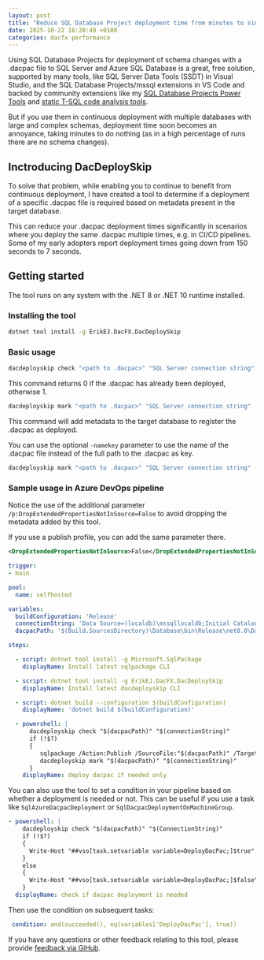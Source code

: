 ```yaml
---
layout: post
title: "Reduce SQL Database Project deployment time from minutes to single digit seconds with DacDeploySkip"
date: 2025-10-22 18:28:49 +0100
categories: dacfx performance
---
```


Using SQL Database Projects for deployment of schema changes with a .dacpac file to SQL Server and Azure SQL Database is a great, free solution, supported by many tools, like SQL Server Data Tools (SSDT) in Visual Studio, and the SQL Database Projects/mssql extensions in VS Code and backed by  community extensions like my [SQL Database Projects Power Tools](https://marketplace.visualstudio.com/items?itemName=ErikEJ.SqlProjectPowerTools) and [static T-SQL code analysis tools](https://github.com/ErikEJ/SqlServer.Rules).

But if you use them in continuous deployment with multiple databases with large and complex schemas, deployment time soon becomes an annoyance, taking minutes to do nothing (as in a high percentage of runs there are no schema changes).

## Inctroducing DacDeploySkip

To solve that problem, while enabling you to continue to benefit from continuous deployment, I have created a tool to determine if a deployment of a specific .dacpac file is required based on metadata present in the target database.

This can reduce your .dacpac deployment times significantly in scenarios where you deploy the same .dacpac multiple times, e.g. in CI/CD pipelines. Some of my early adopters report deployment times going down from 150 seconds to 7 seconds.

## Getting started

The tool runs on any system with the .NET 8 or .NET 10 runtime installed.

### Installing the tool

```bash
dotnet tool install -g ErikEJ.DacFX.DacDeploySkip
```

### Basic usage

```bash
dacdeployskip check "<path to .dacpac>" "SQL Server connection string" 
```

This command returns 0 if the .dacpac has already been deployed, otherwise 1.

```bash
dacdeployskip mark "<path to .dacpac>" "SQL Server connection string"
```

This command will add metadata to the target database to register the .dacpac as deployed.

You can use the optional `-namekey` parameter to use the name of the .dacpac file instead of the full path to the .dacpac as key.

```bash
dacdeployskip mark "<path to .dacpac>" "SQL Server connection string" -namekey
```

### Sample usage in Azure DevOps pipeline

Notice the use of the additional parameter `/p:DropExtendedPropertiesNotInSource=False` to avoid dropping the metadata added by this tool.

If you use a publish profile, you can add the same parameter there.

```xml
<DropExtendedPropertiesNotInSource>False</DropExtendedPropertiesNotInSource>
```

```yaml
trigger:
- main

pool:
  name: selfhosted

variables:
  buildConfiguration: 'Release'
  connectionString: 'Data Source=(localdb)\mssqllocaldb;Initial Catalog=TestBed;Integrated Security=true;Encrypt=false'
  dacpacPath: '$(Build.SourcesDirectory)\Database\bin\Release\net8.0\Database.dacpac'

steps:

  - script: dotnet tool install -g Microsoft.SqlPackage
    displayName: Install latest sqlpackage CLI

  - script: dotnet tool install -g ErikEJ.DacFX.DacDeploySkip
    displayName: Install latest dacdeployskip CLI

  - script: dotnet build --configuration $(buildConfiguration)
    displayName: 'dotnet build $(buildConfiguration)'

  - powershell: |
      dacdeployskip check "$(dacpacPath)" "$(connectionString)"
      if (!$?)
      {
         sqlpackage /Action:Publish /SourceFile:"$(dacpacPath)" /TargetConnectionString:"$(connectionString)" /p:DropExtendedPropertiesNotInSource=False
         dacdeployskip mark "$(dacpacPath)" "$(connectionString)"
      }
    displayName: deploy dacpac if needed only

```

You can also use the tool to set a condition in your pipeline based on whether a deployment is needed or not. This can be useful if you use a task like `SqlAzureDacpacDeployment` or `SqlDacpacDeploymentOnMachineGroup`.

```yaml
- powershell: |
    dacdeployskip check "$(dacpacPath)" "$(ConnectionString)"
    if (!$?)
    {
      Write-Host "##vso[task.setvariable variable=DeployDacPac;]$true"  
    }
    else
    {
      Write-Host "##vso[task.setvariable variable=DeployDacPac;]$false"  
    }
  displayName: check if dacpac deployment is needed
```

Then use the condition on subsequent tasks:

```yaml
 condition: and(succeeded(), eq(variables['DeployDacPac'], true))
```

If you have any questions or other feedback relating to this tool, please provide [feedback via GiHub](https://github.com/ErikEJ/DacDeploySkip/issues).
